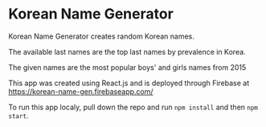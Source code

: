 # Korean Name Generator

Korean Name Generator creates random Korean names.

The available last names are the top last names by prevalence in Korea.

The given names are the most popular boys' and girls names from 2015

This app was created using React.js and is deployed through Firebase at https://korean-name-gen.firebaseapp.com/

To run this app localy, pull down the repo and run `npm install` and then `npm start`.